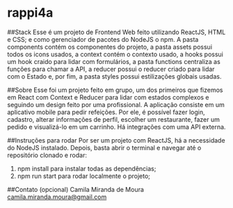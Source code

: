 # rappi4a

##Stack
Esse é um projeto de Frontend Web feito utilizando ReactJS, HTML e CSS; e como gerenciador de pacotes do NodeJS o npm. A pasta components contém os componentes do projeto, a
pasta assets possui todos os icons usados, a context contém o contexto usado, a hooks possui um hook craido para lidar com formulários, a pasta functions centraliza as funções
para chamar a API, a reducer possui o reducer criado para lidar com o Estado e, por fim, a pasta styles possui estilizações globais usadas. 

##Sobre
Esse foi um projeto feito em grupo, um dos primeiros que fizemos em React com Context e Reducer para lidar com estados complexos e seguindo um design feito por uma profissional. 
A aplicação consiste em um aplicativo mobile para pedir refeições. Por ele, é possível fazer login, cadastro, alterar informações de perfil, escolher um restaurante, fazer
um pedido e visualizá-lo em um carrinho. Há integrações com uma API externa.

##Instruções para rodar
Por ser um projeto com ReactJS, há a necessidade do NodeJS instalado. Depois, basta abrir o terminal e navegar até o repositório clonado e rodar:

1. npm install para instalar todas as dependências;
2. npm run start para rodar localmente o projeto;

##Contato (opcional)
Camila Miranda de Moura 
camila.miranda.moura@gmail.com

